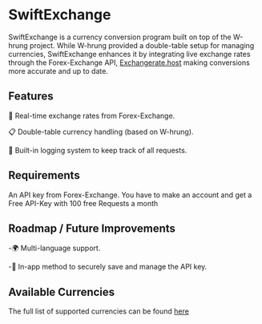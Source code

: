 # SwiftExchange

SwiftExchange is a currency conversion program built on top of the W-hrung project. While W-hrung provided a double-table setup for managing currencies, SwiftExchange enhances it by integrating live exchange rates through the Forex-Exchange API, [Exchangerate.host](https://exchangerate.host/) making conversions more accurate and up to date.

## Features

🔄 Real-time exchange rates from Forex-Exchange.

📋 Double-table currency handling (based on W-hrung).

📝 Built-in logging system to keep track of all requests.

## Requirements

An API key from Forex-Exchange. You have to make an account and get a Free API-Key with 100 free Requests a month


## Roadmap / Future Improvements

-🌍 Multi-language support.

-🔑 In-app method to securely save and manage the API key.

## Available Currencies

The full list of supported currencies can be found [here](https://exchangerate.host/currencies)
